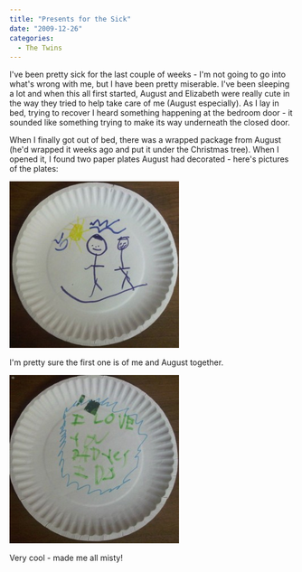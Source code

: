 ```yaml
---
title: "Presents for the Sick"
date: "2009-12-26"
categories: 
  - The Twins
---
```


I've been pretty sick for the last couple of weeks - I'm not going to go into what's wrong with me, but I have been pretty miserable. I've been sleeping a lot and when this all first started, August and Elizabeth were really cute in the way they tried to help take care of me (August especially). As I lay in bed, trying to recover I heard something happening at the bedroom door - it sounded like something trying to make its way underneath the closed door.

When I finally got out of bed, there was a wrapped package from August (he'd wrapped it weeks ago and put it under the Christmas tree). When I opened it, I found two paper plates August had decorated - here's pictures of the plates:

[![](images/IMG00006-20091226-1056-300x295.jpg)](http://www.thewargos.com/wp-content/uploads/2009/12/IMG00006-20091226-1056.jpg)

I'm pretty sure the first one is of me and August together.

[![](images/IMG00007-20091226-1056-300x298.jpg)](http://www.thewargos.com/wp-content/uploads/2009/12/IMG00007-20091226-1056.jpg)

Very cool - made me all misty!
